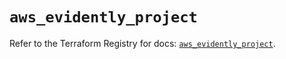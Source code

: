 # `aws_evidently_project`

Refer to the Terraform Registry for docs: [`aws_evidently_project`](https://registry.terraform.io/providers/hashicorp/aws/6.9.0/docs/resources/evidently_project).
